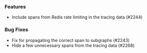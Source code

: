 ### Features

- Include spans from Redis rate limiting in the tracing data (#2244)

### Bug Fixes

- Fix for propagating the correct span to subgraphs (#2243)
- Hide a few unnecessary spans from the tracing data (#2268)
